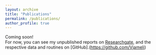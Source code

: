 ```yaml
---
layout: archive
title: "Publications"
permalink: /publications/
author_profile: true
---
```


Coming soon! <br> For now, you can see my unpublished reports on [Researchgate](https://www.researchgate.net/profile/Vinicius-Jameli), and the respective data and routines on [GitHub].(https://github.com/Vjameli)


<!---
 {% if author.googlescholar %}
   You can also find my articles on <u><a href="{{author.googlescholar}}">my Google Scholar profile</a>.</u>
 {% endif %}

 {% include base_path %}

 {% for post in site.publications reversed %}
  {% include archive-single.html %}
 {% endfor %}
-->